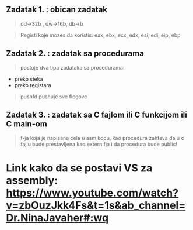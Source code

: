 
## Zadatak 1. : obican zadatak
> dd->32b , dw->16b, db->b

>Registi koje mozes da koristis:
eax, ebx, ecx, edx, esi, edi, eip, ebp
## Zadatak 2. : zadatak sa procedurama
> postoje dva tipa zadataka sa procedurama:
 - preko steka
 - preko registara
> pushfd pushuje sve flegove
## Zadatak 3. : zadatak sa C fajlom ili C funkcijom ili C main-om
> f-ja koja je napisana cela u asm kodu, kao procedura zahteva da u c fajlu bude prestavljena kao extern fja i da procedura bude public! 
# Link kako da se postavi VS za assembly: https://www.youtube.com/watch?v=zbOuzJkk4Fs&t=1s&ab_channel=Dr.NinaJavaher#:wq